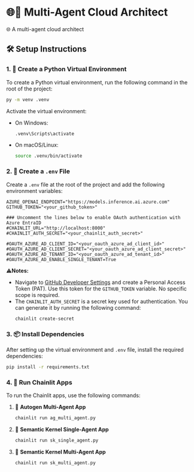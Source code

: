 # 🌐🤖 Multi-Agent Cloud Architect

🌐 A multi-agent cloud architect

## 🛠️ Setup Instructions

### 1. 🐍 Create a Python Virtual Environment
To create a Python virtual environment, run the following command in the root of the project:

```bash
py -m venv .venv
```

Activate the virtual environment:
- On Windows:
  ```bash
  .venv\Scripts\activate
  ```
- On macOS/Linux:
  ```bash
  source .venv/bin/activate
  ```

### 2. 📄 Create a `.env` File


Create a `.env` file at the root of the project and add the following environment variables:

```env
AZURE_OPENAI_ENDPOINT="https://models.inference.ai.azure.com"
GITHUB_TOKEN="<your_github_token>"

### Uncomment the lines below to enable OAuth authentication with Azure EntraID
#CHAINLIT_URL="http://localhost:8000"
#CHAINLIT_AUTH_SECRET="<your_chainlit_auth_secret>"

#OAUTH_AZURE_AD_CLIENT_ID="<your_oauth_azure_ad_client_id>"
#OAUTH_AZURE_AD_CLIENT_SECRET="<your_oauth_azure_ad_client_secret>"
#OAUTH_AZURE_AD_TENANT_ID="<your_oauth_azure_ad_tenant_id>"
#OAUTH_AZURE_AD_ENABLE_SINGLE_TENANT=True
```
⚠️**Notes:**
- Navigate to [GitHub Developer Settings](https://github.com/settings/tokens) and create a Personal Access Token (PAT). Use this token for the `GITHUB_TOKEN` variable. No specific scope is required.
- The `CHAINLIT_AUTH_SECRET` is a secret key used for authentication. You can generate it by running the following command:
  ```bash
  chainlit create-secret
  ```

### 3. 📦 Install Dependencies
After setting up the virtual environment and `.env` file, install the required dependencies:

```bash
pip install -r requirements.txt
```

### 4. 🚀 Run Chainlit Apps
To run the Chainlit apps, use the following commands:

1. 🤖 **Autogen Multi-Agent App**
   ```bash
   chainlit run ag_multi_agent.py
   ```

2. 🤖 **Semantic Kernel Single-Agent App**
   ```bash
   chainlit run sk_single_agent.py
   ```

3. 🤖 **Semantic Kernel Multi-Agent App**
   ```bash
   chainlit run sk_multi_agent.py
   ```

